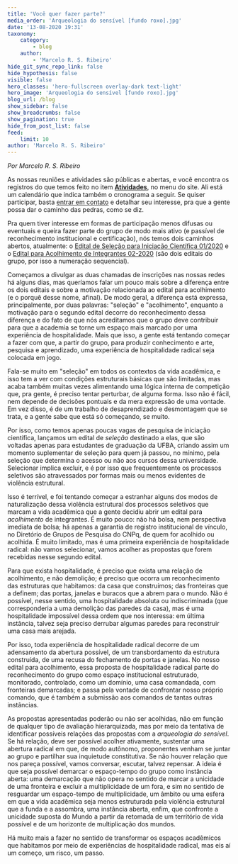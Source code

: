```yaml
---
title: 'Você quer fazer parte?'
media_order: 'Arqueologia do sensível [fundo roxo].jpg'
date: '13-08-2020 19:31'
taxonomy:
    category:
        - blog
    author:
        - 'Marcelo R. S. Ribeiro'
hide_git_sync_repo_link: false
hide_hypothesis: false
visible: false
hero_classes: 'hero-fullscreen overlay-dark text-light'
hero_image: 'Arqueologia do sensível [fundo roxo].jpg'
blog_url: /blog
show_sidebar: false
show_breadcrumbs: false
show_pagination: true
hide_from_post_list: false
feed:
    limit: 10
author: 'Marcelo R. S. Ribeiro'
---
```


_Por Marcelo R. S. Ribeiro_

As nossas reuniões e atividades são públicas e abertas, e você encontra os registros do que temos feito no item [**Atividades**](http://www.arqueologiadosensivel.ufba.br/atividades), no menu do site. Ali está um calendário que indica também o cronograma a seguir. Se quiser participar, basta [entrar em contato](http://www.arqueologiadosensivel.ufba.br/contato) e detalhar seu interesse, pra que a gente possa dar o caminho das pedras, como se diz.

Pra quem tiver interesse em formas de participação menos difusas ou eventuais e queira fazer parte do grupo de modo mais ativo (e passível de reconhecimento institucional e certificação), nós temos dois caminhos abertos, atualmente: o [Edital de Seleção para Iniciação Científica 01/2020](http://www.arqueologiadosensivel.ufba.br/atividades/edital-iniciacao-cientifica-2020) e o [Edital para Acolhimento de Integrantes 02-2020](http://www.arqueologiadosensivel.ufba.br/atividades/edital-acolhimento-2020) (são dois editais do grupo, por isso a numeração sequencial).

Começamos a divulgar as duas chamadas de inscrições nas nossas redes há alguns dias, mas queríamos falar um pouco mais sobre a diferença entre os dois editais e sobre a motivação relacionada ao edital para acolhimento (e o porquê desse nome, afinal). De modo geral, a diferença está expressa, principalmente, por duas palavras: "seleção" e "acolhimento", enquanto a motivação para o segundo edital decorre do reconhecimento dessa diferença e do fato de que nós acreditamos que o grupo deve contribuir para que a academia se torne um espaço mais marcado por uma experiência de hospitalidade. Mais que isso, a gente está tentando começar a fazer com que, a partir do grupo, para produzir conhecimento e arte, pesquisa e aprendizado, uma experiência de hospitalidade radical seja colocada em jogo.

Fala-se muito em "seleção" em todos os contextos da vida acadêmica, e isso tem a ver com condições estruturais básicas que são limitadas, mas acaba também muitas vezes alimentando uma lógica interna de competição que, pra gente, é preciso tentar perturbar, de alguma forma. Isso não é fácil, nem depende de decisões pontuais e da mera expressão de uma vontade. Em vez disso, é de um trabalho de desaprendizado e desmontagem que se trata, e a gente sabe que está só começando, se muito.

Por isso, como temos apenas poucas vagas de pesquisa de iniciação científica, lançamos um edital de _seleção_ destinado a elas, que são voltadas apenas para estudantes de graduação da UFBA, criando assim um momento suplementar de seleção para quem já passou, no mínimo, pela seleção que determina o acesso ou não aos cursos dessa universidade. Selecionar implica excluir, e é por isso que frequentemente os processos seletivos são atravessados por formas mais ou menos evidentes de violência estrutural.

Isso é terrível, e foi tentando começar a estranhar alguns dos modos de naturalização dessa violência estrutural dos processos seletivos que marcam a vida acadêmica que a gente decidiu abrir um edital para _acolhimento_ de integrantes. É muito pouco: não há bolsa, nem perspectiva imediata de bolsa; há apenas a garantia de registro institucional de vínculo, no Diretório de Grupos de Pesquisa do CNPq, de quem for acolhido ou acolhida. É muito limitado, mas é uma primeira experiência de hospitalidade radical: não vamos selecionar, vamos acolher as propostas que forem recebidas nesse segundo edital.

Para que exista hospitalidade, é preciso que exista uma relação de acolhimento, e não demolição; é preciso que ocorra um reconhecimento das estruturas que habitamos: da casa que construímos; das fronteiras que a definem; das portas, janelas e buracos que a abrem para o mundo. Não é possível, nesse sentido, uma hospitalidade absoluta ou indiscriminada (que corresponderia a uma demolição das paredes da casa), mas é uma hospitalidade impossível dessa ordem que nos interessa: em última instância, talvez seja preciso derrubar algumas paredes para reconstruir uma casa mais arejada.

Por isso, toda experiência de hospitalidade radical decorre de um adensamento da abertura possível, de um transbordamento da estrutura construída, de uma recusa do fechamento de portas e janelas. No nosso edital para acolhimento, essa proposta de hospitalidade radical parte do reconhecimento do grupo como espaço institucional estruturado, monitorado, controlado, como um domínio, uma casa comandada, com fronteiras demarcadas; e passa pela vontade de confrontar nosso próprio comando, que é também a submissão aos comandos de tantas outras instâncias.

As propostas apresentadas poderão ou não ser acolhidas, não em função de qualquer tipo de avaliação hierarquizada, mas por meio da tentativa de identificar possíveis relações das propostas com a _arqueologia do sensível_. Se há relação, deve ser possível acolher ativamente, sustentar uma abertura radical em que, de modo autônomo, proponentes venham se juntar ao grupo e partilhar sua inquietude constitutiva. Se não houver relação que nos pareça possível, vamos conversar, escutar, talvez repensar. A ideia é que seja possível demarcar o espaço-tempo do grupo como instância aberta: uma demarcação que não opera no sentido de marcar a unicidade de uma fronteira e excluir a multiplicidade de um fora, e sim no sentido de resguardar um espaço-tempo de multiplicidade, um âmbito ou uma esfera em que a vida acadêmica seja menos estruturada pela violência estrutural que a funda e a assombra, uma instância aberta, enfim, que confronte a unicidade suposta do Mundo a partir da retomada de um território de vida possível e de um horizonte de multiplicação dos mundos.

Há muito mais a fazer no sentido de transformar os espaços acadêmicos que habitamos por meio de experiências de hospitalidade radical, mas eis aí um começo, um risco, um passo.